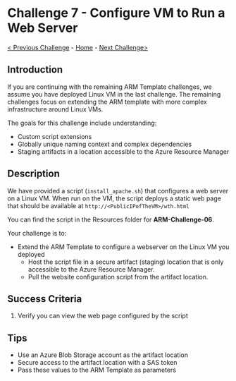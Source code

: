 # Challenge 7 - Configure VM to Run a Web Server

[< Previous Challenge](./Bicep-Challenge-06.md) - [Home](../README.md) - [Next Challenge>](./Bicep-Challenge-08.md)

## Introduction

If you are continuing with the remaining ARM Template challenges, we assume you have deployed Linux VM in the last challenge.  The remaining challenges focus on extending the ARM template with more complex infrastructure around Linux VMs.

The goals for this challenge include understanding:
- Custom script extensions
- Globally unique naming context and complex dependencies
- Staging artifacts in a location accessible to the Azure Resource Manager

## Description

We have provided a script (`install_apache.sh`) that configures a web server on a Linux VM. When run on the VM, the script deploys a static web page that should be available at `http://<PublicIPofTheVM>/wth.html`

You can find the script in the Resources folder for **ARM-Challenge-06**.

Your challenge is to:

- Extend the ARM Template to configure a webserver on the Linux VM you deployed
    - Host the script file in a secure artifact (staging) location that is only accessible to the Azure Resource Manager.
    - Pull the website configuration script from the artifact location.

## Success Criteria

1. Verify you can view the web page configured by the script

## Tips

- Use an Azure Blob Storage account as the artifact location
- Secure access to the artifact location with a SAS token
- Pass these values to the ARM Template as parameters